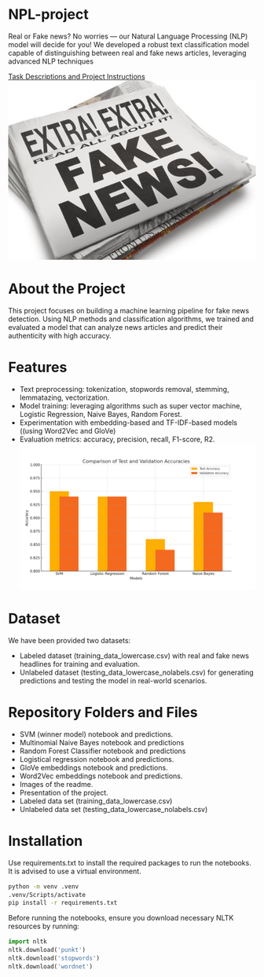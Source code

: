 # NPL-project
Real or Fake news? No worries — our Natural Language Processing (NLP) model will decide for you!
We developed a robust text classification model capable of distinguishing between real and fake news articles, leveraging advanced NLP techniques

[Task Descriptions and Project Instructions](https://github.com/ironhack-labs/project-nlp-challenge)
![Alt text](images/fakenewsimage.jpg)

# About the Project
This project focuses on building a machine learning pipeline for fake news detection. Using NLP methods and classification algorithms, we trained and evaluated a model that can analyze news articles and predict their authenticity with high accuracy.

# Features
- Text preprocessing: tokenization, stopwords removal, stemming, lemmatazing, vectorization.
- Model training: leveraging algorithms such as super vector machine, Logistic Regression, Naive Bayes, Random Forest.
- Experimentation with embedding-based and TF-IDF-based models ((using Word2Vec and GloVe)
- Evaluation metrics: accuracy, precision, recall, F1-score, R2.
![Alt text](images/chartnpl.png)

# Dataset
We have been provided two datasets: 
- Labeled dataset (training_data_lowercase.csv) with real and fake news headlines for training and evaluation.
- Unlabeled dataset (testing_data_lowercase_nolabels.csv) for generating predictions and testing the model in real-world scenarios.

# Repository Folders and Files
- SVM (winner model) notebook and predictions.
- Multinomial Naive Bayes notebook and predictions
- Random Forest Classifier notebook and predictions
- Logistical regression notebook and predictions.
- GloVe embeddings notebook and predictions.
- Word2Vec embeddings notebook and predictions.
- Images of the readme.
- Presentation of the project.
- Labeled data set (training_data_lowercase.csv)
- Unlabeled data set (testing_data_lowercase_nolabels.csv)

# Installation
Use requirements.txt to install the required packages to run the notebooks. It is advised to use a virtual environment.
```bash
python -m venv .venv
.venv/Scripts/activate
pip install -r requirements.txt
```
Before running the notebooks, ensure you download necessary NLTK resources by running:
```python
import nltk
nltk.download('punkt')
nltk.download('stopwords')
nltk.download('wordnet')
